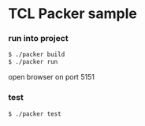 # TCL Packer sample


### run into project

```bash
$ ./packer build
$ ./packer run
```

open browser on port 5151

### test

```bash
$ ./packer test
```